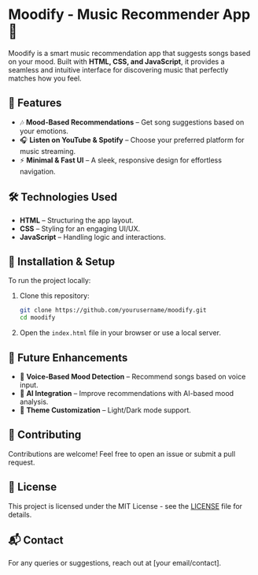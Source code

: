# Moodify - Music Recommender App 🎵

Moodify is a smart music recommendation app that suggests songs based on your mood. Built with **HTML, CSS, and JavaScript**, it provides a seamless and intuitive interface for discovering music that perfectly matches how you feel.

## 📌 Features

- 🎶 **Mood-Based Recommendations** – Get song suggestions based on your emotions.
- 🎧 **Listen on YouTube & Spotify** – Choose your preferred platform for music streaming.
- ⚡ **Minimal & Fast UI** – A sleek, responsive design for effortless navigation.

## 🛠️ Technologies Used

- **HTML** – Structuring the app layout.
- **CSS** – Styling for an engaging UI/UX.
- **JavaScript** – Handling logic and interactions.

## 🚀 Installation & Setup

To run the project locally:

1. Clone this repository:
   ```bash
   git clone https://github.com/yourusername/moodify.git
   cd moodify
   ```
2. Open the `index.html` file in your browser or use a local server.

## 📌 Future Enhancements

- 🎤 **Voice-Based Mood Detection** – Recommend songs based on voice input.
- 🤖 **AI Integration** – Improve recommendations with AI-based mood analysis.
- 🎨 **Theme Customization** – Light/Dark mode support.

## 🤝 Contributing

Contributions are welcome! Feel free to open an issue or submit a pull request.

## 📜 License

This project is licensed under the MIT License - see the [LICENSE](LICENSE) file for details.

## 📬 Contact

For any queries or suggestions, reach out at [your email/contact].

